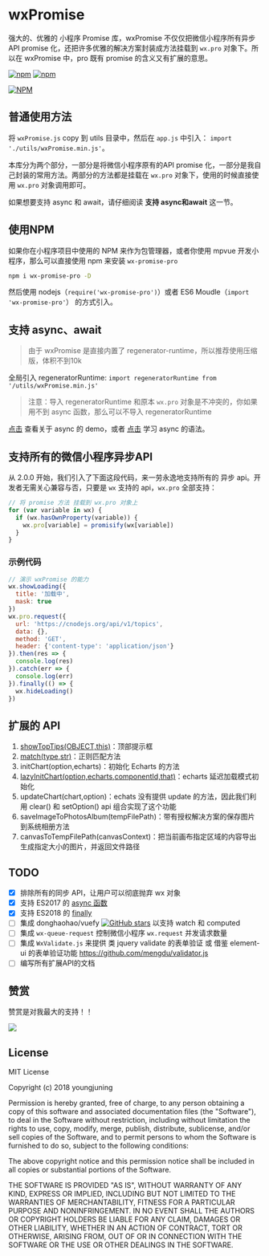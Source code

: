 # wxPromise

强大的、优雅的 小程序 Promise 库，wxPromise 不仅仅把微信小程序所有异步 API promise 化，还把许多优雅的解决方案封装成方法挂载到 `wx.pro` 对象下。所以在 wxPromise 中，pro 既有 promise 的含义又有扩展的意思。

[![npm](https://img.shields.io/npm/v/wx-promise-pro.svg)](https://www.npmjs.com/package/wx-promise-pro) [![npm](https://img.shields.io/npm/dm/wx-promise-pro.svg)](https://www.npmjs.com/package/wx-promise-pro)

[![NPM](https://nodei.co/npm/wx-promise-pro.png?compact=true)](https://nodei.co/npm/wx-promise-pro/)

## 普通使用方法

将 `wxPromise.js` copy 到 utils 目录中，然后在 `app.js` 中引入： `import './utils/wxPromise.min.js'`。

本库分为两个部分，一部分是将微信小程序原有的API promise 化，一部分是我自己封装的常用方法。两部分的方法都是挂载在 `wx.pro` 对象下，使用的时候直接使用 `wx.pro` 对象调用即可。

如果想要支持 async 和 await，请仔细阅读 **支持 async和await** 这一节。

## 使用NPM

如果你在小程序项目中使用的 NPM 来作为包管理器，或者你使用 mpvue 开发小程序，那么可以直接使用 npm 来安装 `wx-promise-pro`

```bash
npm i wx-promise-pro -D
```

然后使用 nodejs（`require('wx-promise-pro')`）或者 ES6 Moudle（`import 'wx-promise-pro'`） 的方式引入。

## 支持 async、await

> 由于 wxPromise 是直接内置了 regenerator-runtime，所以推荐使用压缩版，体积不到10k

全局引入 regeneratorRuntime: `import regeneratorRuntime from '/utils/wxPromise.min.js'`

> 注意：导入 regeneratorRuntime 和原本 `wx.pro` 对象是不冲突的，你如果用不到 async 函数，那么可以不导入 regeneratorRuntime

[点击](./detail/async.md) 查看关于 async 的 demo，或者 [点击](http://es6.ruanyifeng.com/#docs/async) 学习 async 的语法。

## 支持所有的微信小程序异步API

从 2.0.0 开始，我们引入了下面这段代码，来一劳永逸地支持所有的 异步 api。开发者无需关心兼容与否，只要是 `wx` 支持的 api，`wx.pro` 全部支持：

```js
// 将 promise 方法 挂载到 wx.pro 对象上
for (var variable in wx) {
  if (wx.hasOwnProperty(variable)) {
    wx.pro[variable] = promisify(wx[variable])
  }
}
```

### 示例代码

```js
// 演示 wxPromise 的能力
wx.showLoading({
  title: '加载中',
  mask: true
})
wx.pro.request({
  url: 'https://cnodejs.org/api/v1/topics',
  data: {},
  method: 'GET',
  header: {'content-type': 'application/json'}
}).then(res => {
  console.log(res)
}).catch(err => {
  console.log(err)
}).finally(() => {
  wx.hideLoading()
})
```

## 扩展的 API

1. [showTopTips(OBJECT,this)](./detail/showTopTips.md)：顶部提示框
2. [match(type,str)](./detail/match.md)：正则匹配方法
3. initChart(option,echarts)：初始化 Echarts 的方法
4. [lazyInitChart(option,echarts,componentId,that)](./detail/lazyInitChart.md)：echarts 延迟加载模式初始化
5. updateChart(chart,option)：echats 没有提供 update 的方法，因此我们利用 clear() 和 setOption() api 组合实现了这个功能
6. saveImageToPhotosAlbum(tempFilePath)：带有授权解决方案的保存图片到系统相册方法
7. canvasToTempFilePath(canvasContext)：把当前画布指定区域的内容导出生成指定大小的图片，并返回文件路径

## TODO

* [x] 排除所有的同步 API，让用户可以彻底抛弃 wx 对象
* [x] 支持 ES2017 的 [async 函数](http://t.cn/RyUUVvA)
* [x] 支持 ES2018 的 [finally](http://t.cn/RuJyewc)
* [ ] 集成 donghaohao/vuefy [![GitHub stars](https://img.shields.io/github/stars/donghaohao/vuefy.svg?style=social&label=Stars)](https://github.com/donghaohao/vuefy) 以支持 watch 和 computed
* [ ] 集成 `wx-queue-request` 控制微信小程序 `wx.request` 并发请求数量
* [ ] 集成 `WxValidate.js` 来提供 类 jquery validate 的表单验证 或 借鉴 element-ui 的表单验证功能 https://github.com/mengdu/validator.js
* [ ] 编写所有扩展API的文档

## 赞赏

赞赏是对我最大的支持！！

<img src="http://t.cn/RuKLpOz">

## License

MIT License

Copyright (c) 2018 youngjuning

Permission is hereby granted, free of charge, to any person obtaining a copy
of this software and associated documentation files (the "Software"), to deal
in the Software without restriction, including without limitation the rights
to use, copy, modify, merge, publish, distribute, sublicense, and/or sell
copies of the Software, and to permit persons to whom the Software is
furnished to do so, subject to the following conditions:

The above copyright notice and this permission notice shall be included in all
copies or substantial portions of the Software.

THE SOFTWARE IS PROVIDED "AS IS", WITHOUT WARRANTY OF ANY KIND, EXPRESS OR
IMPLIED, INCLUDING BUT NOT LIMITED TO THE WARRANTIES OF MERCHANTABILITY,
FITNESS FOR A PARTICULAR PURPOSE AND NONINFRINGEMENT. IN NO EVENT SHALL THE
AUTHORS OR COPYRIGHT HOLDERS BE LIABLE FOR ANY CLAIM, DAMAGES OR OTHER
LIABILITY, WHETHER IN AN ACTION OF CONTRACT, TORT OR OTHERWISE, ARISING FROM,
OUT OF OR IN CONNECTION WITH THE SOFTWARE OR THE USE OR OTHER DEALINGS IN THE
SOFTWARE.

